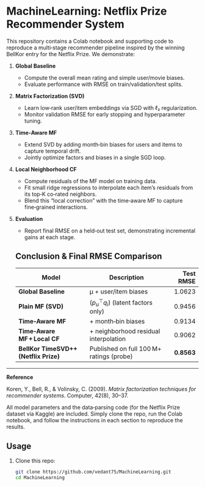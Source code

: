 # MachineLearning: Netflix Prize Recommender System

This repository contains a Colab notebook and supporting code to reproduce a multi‑stage recommender pipeline inspired by the winning BellKor entry for the Netflix Prize.  We demonstrate:

1. **Global Baseline**  
   - Compute the overall mean rating and simple user/movie biases.  
   - Evaluate performance with RMSE on train/validation/test splits.

2. **Matrix Factorization (SVD)**  
   - Learn low‑rank user/item embeddings via SGD with ℓ₂ regularization.  
   - Monitor validation RMSE for early stopping and hyperparameter tuning.

3. **Time‑Aware MF**  
   - Extend SVD by adding month‑bin biases for users and items to capture temporal drift.  
   - Jointly optimize factors and biases in a single SGD loop.

4. **Local Neighborhood CF**  
   - Compute residuals of the MF model on training data.  
   - Fit small ridge regressions to interpolate each item’s residuals from its top‑K co‑rated neighbors.  
   - Blend this “local correction” with the time‑aware MF to capture fine‑grained interactions.

5. **Evaluation**  
   - Report final RMSE on a held‑out test set, demonstrating incremental gains at each stage.
  
    ## Conclusion & Final RMSE Comparison

    | Model                                    | Description                                | Test RMSE |
    |------------------------------------------|--------------------------------------------|----------:|
    | **Global Baseline**                      | μ + user/item biases                       | 1.0623    |
    | **Plain MF (SVD)**                       | \($p_u^\top q_i$\) (latent factors only)     | 0.9456    |
    | **Time‑Aware MF**                        | + month‑bin biases                         | 0.9134    |
    | **Time‑Aware MF + Local CF**             | + neighborhood residual interpolation      | 0.9062    |
    | **BellKor TimeSVD++ (Netflix Prize)**    | Published on full 100 M+ ratings (probe)   | **0.8563** |

---

**Reference**

Koren, Y., Bell, R., & Volinsky, C. (2009). _Matrix factorization techniques for recommender systems_. Computer, 42(8), 30–37.  


All model parameters and the data‑parsing code (for the Netflix Prize dataset via Kaggle) are included.  Simply clone the repo, run the Colab notebook, and follow the instructions in each section to reproduce the results.

## Usage

1. Clone this repo:  
   ```bash
   git clone https://github.com/vedant75/MachineLearning.git
   cd MachineLearning
